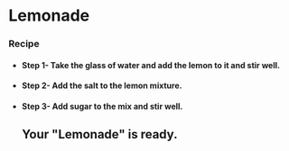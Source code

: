 # Lemonade

### Recipe

- #### Step 1- Take the glass of water and add the lemon to it and stir well.

- #### Step 2- Add the salt to the lemon mixture.

- #### Step 3- Add sugar to the mix and stir well.

  ## Your "Lemonade" is ready.

  

  

  